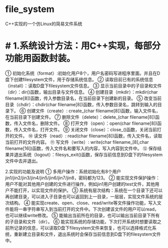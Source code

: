 # file_system
C++实现的一个仿Linux的简易文件系统

# # 1.系统设计方法：用C++实现，每部分功能用函数封装。
①	初始化系统（format）:初始化用户8个，用户名密码写进程序里面。并且在D盘下创建filesystem文件，用于存储系统信息。
②	读取目前已有的系统信息（install）：读取D盘下filesystem文件信息。
③	显示当前目录中的子目录和文件（dir）：dir()函数，输出目录与文件信息。
④	创建目录（mkdir）：mkdir(char filename[8])函数，传入参数目录名，在当前目录下创建新的目录。
⑤	改变当前目录（chdir）：chdir(char filename[8])函数，传入参数目录名，跳转到输入的目录下。
⑥	创建文件（create）: create_(char filename[8])函数，输入文件名，在当前目录下创建文件。
⑦	删除文件（delete）：delete_(char filename[8])函数，传入文件名，删除文件。
⑧	打开文件（open）：open(char filename[8])函数，传入文件名，打开文件。
⑨	关闭文件（close）：close_()函数，关闭当前打开的文件。
⑩	读文件（read）: read(char filename[8])函数，传入文件名，读取当前打开的文件内容。
⑪	写文件（write）: write(char filename_[8],char filename[16])函数，传入文件名和要写入的内容，写入内容到文件中。
⑫	保存结果并退出系统（logout）：filesys_exit()函数，保存当前信息到D盘下的filesystem文件中去并退出。

2.实现的功能及说明
①	多用户操作：系统初始化有8个用户jin1/jin2/jin3/jin4/jin5/jin6/jin7/jin8，密码都为123。
②	能实现文件保护操作：用户不能对其他用户创建的文件进行操作，例如jin1用户创建的test文件，其他用户不能打开，以实现文件的保护。
③	系统有层次结构：系统在一个目录下还可以再创建目录，可以进入子目录也可以返回到上一目录，一层层，实现文件系统的层次结构。
④	能实现create、open、close、read/write等文件操作功能，写入文件能将一串字符串写入到当前打开的文件中。下次创建该文件的用户可以read，也可以继续write修改。
⑤	能输出当前所在的目录，也可以输出当前目录下所有的子目录和文件（dir）。
⑥	能实现系统的存储功能，下次打开系统时想要读取之前所记录的信息，可以读取D盘下filesystem文件来恢复，也可以选择格式化系统，重新建立目录和文件，退出系统时会保存当前信息到D盘下的filesystem文件中。

